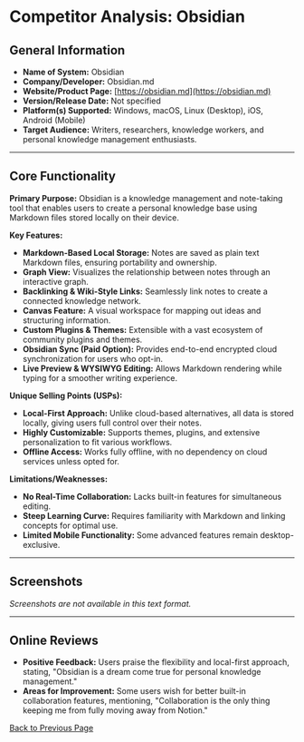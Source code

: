 # Competitor Analysis: Obsidian

## General Information

- **Name of System:** Obsidian
- **Company/Developer:** Obsidian.md
- **Website/Product Page:** [https://obsidian.md](https://obsidian.md)
- **Version/Release Date:** Not specified
- **Platform(s) Supported:** Windows, macOS, Linux (Desktop), iOS, Android (Mobile)
- **Target Audience:** Writers, researchers, knowledge workers, and personal knowledge management enthusiasts.

---

## Core Functionality

**Primary Purpose:** Obsidian is a knowledge management and note-taking tool that enables users to create a personal knowledge base using Markdown files stored locally on their device.

**Key Features:**
- **Markdown-Based Local Storage:** Notes are saved as plain text Markdown files, ensuring portability and ownership.
- **Graph View:** Visualizes the relationship between notes through an interactive graph.
- **Backlinking & Wiki-Style Links:** Seamlessly link notes to create a connected knowledge network.
- **Canvas Feature:** A visual workspace for mapping out ideas and structuring information.
- **Custom Plugins & Themes:** Extensible with a vast ecosystem of community plugins and themes.
- **Obsidian Sync (Paid Option):** Provides end-to-end encrypted cloud synchronization for users who opt-in.
- **Live Preview & WYSIWYG Editing:** Allows Markdown rendering while typing for a smoother writing experience.

**Unique Selling Points (USPs):**
- **Local-First Approach:** Unlike cloud-based alternatives, all data is stored locally, giving users full control over their notes.
- **Highly Customizable:** Supports themes, plugins, and extensive personalization to fit various workflows.
- **Offline Access:** Works fully offline, with no dependency on cloud services unless opted for.

**Limitations/Weaknesses:**
- **No Real-Time Collaboration:** Lacks built-in features for simultaneous editing.
- **Steep Learning Curve:** Requires familiarity with Markdown and linking concepts for optimal use.
- **Limited Mobile Functionality:** Some advanced features remain desktop-exclusive.

---

## Screenshots

*Screenshots are not available in this text format.*

---

## Online Reviews

- **Positive Feedback:** Users praise the flexibility and local-first approach, stating, "Obsidian is a dream come true for personal knowledge management."
- **Areas for Improvement:** Some users wish for better built-in collaboration features, mentioning, "Collaboration is the only thing keeping me from fully moving away from Notion."

[Back to Previous Page](../b_stage_1_context_definition.md)
